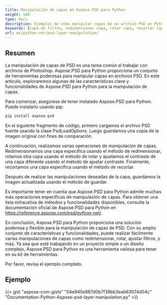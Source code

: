 ```yaml
---
title: Manipulación de capas en Aspose.PSD para Python
weight: 100
type: docs
description: Ejemplos de cómo manipular capas de un archivo PSD en Python
keywords: [capa de filtro, redimensionar capa, rotar capa, recortar capa, filtros de psd, manipulación de capas, actualizar capa, API de psd, python, muestra de código]
url: es/python-net/psd-layer-manipulation/
---
```


## **Resumen**

La manipulación de capas de PSD es una tarea común al trabajar con archivos de Photoshop. Aspose.PSD para Python proporciona un conjunto de herramientas poderosas para manipular capas en archivos PSD. En este artículo, exploraremos algunas de las características clave y funcionalidades de Aspose.PSD para Python para la manipulación de capas.

Para comenzar, asegúrese de tener instalado Aspose.PSD para Python. Puede instalarlo usando pip:

```python
pip install aspose-psd
```

En el siguiente fragmento de código, primero cargamos el archivo PSD fuente usando la clase PsdLoadOptions. Luego guardamos una copia de la imagen original con fines de comparación.

A continuación, realizamos varias operaciones de manipulación de capas. Redimensionamos una capa específica usando el método de redimensionar, rotamos otra capa usando el método de rotar y ajustamos el contraste de una capa diferente usando el método de ajustar contraste. Finalmente, recortamos una capa específica usando el método de recortar.

Después de realizar las manipulaciones deseadas de la capa, guardamos la imagen actualizada usando el método de guardar.

Es importante tener en cuenta que Aspose.PSD para Python admite muchas más operaciones específicas de manipulación de capas. Para obtener una lista exhaustiva de métodos y funcionalidades disponibles, consulte la documentación oficial de Aspose.PSD para Python en https://reference.aspose.com/psd/python-net/.

En conclusión, Aspose.PSD para Python proporciona una solución poderosa y flexible para la manipulación de capas de PSD. Con su amplio conjunto de características y funcionalidades, puede realizar fácilmente varias manipulaciones de capas como redimensionar, rotar, ajustar filtros, y más. Ya sea que esté trabajando en un proyecto simple o un diseño complejo, Aspose.PSD para Python es una herramienta valiosa para tener en su kit de herramientas.

Por favor, revisa el ejemplo completo.

## **Ejemplo**
{{< gist "aspose-com-gists" "04e945e867d0b7f39bb3eab63074d04c" "Documentation-Python-Aspose-psd-layer-manipulation.py" >}}
